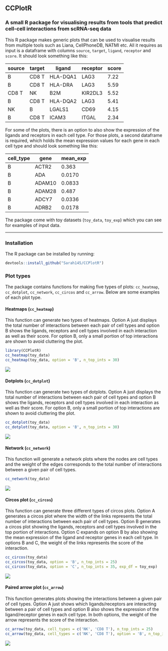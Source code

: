 ## CCPlotR

### A small R package for visualising results from tools that predict cell-cell interactions from scRNA-seq data

This R package makes generic plots that can be used to visualise results from multiple tools such as Liana, CellPhoneDB, NATMI etc. All it requires as input is a dataframe with columns `source`, `target`, `ligand`, `receptor` and `score`. It should look something like this:

| source | target | ligand   | receptor | score |
| ------ | ------ | -------- | -------- | ----- |
| B      | CD8 T  | HLA-DQA1 | LAG3     | 7.22  |
| B      | CD8 T  | HLA-DRA  | LAG3     | 5.59  |
| CD8 T  | NK     | B2M      | KIR2DL3  | 5.52  |
| B      | CD8 T  | HLA-DQA2 | LAG3     | 5.41  |
| NK     | B      | LGALS1   | CD69     | 4.15  |
| B      | CD8 T  | ICAM3    | ITGAL    | 2.34  |

For some of the plots, there is an option to also show the expression of the ligands and receptors in each cell type. For those plots, a second dataframe is required, which holds the mean expression values for each gene in each cell type and should look something like this:

| cell_type | gene   | mean_exp |
| --------- | ------ | -------- |
| B         | ACTR2  | 0.363    |
| B         | ADA    | 0.0170   |
| B         | ADAM10 | 0.0833   |
| B         | ADAM28 | 0.487    |
| B         | ADCY7  | 0.0336   |
| B         | ADRB2  | 0.0178   |

The package come with toy datasets (`toy_data`, `toy_exp`) which you can see for examples of input data.

--------------------

### Installation

The R package can be installed by running:

```R
devtools::install_github("Sarah145/CCPlotR")
```

### Plot types

The package contains functions for making five types of plots: `cc_heatmap`, `cc_dotplot`, `cc_network`, `cc_circos` and `cc_arrow`. Below are some examples of each plot type.

#### Heatmaps (`cc_heatmap`)

This function can generate two types of heatmaps. Option A just displays the total number of interactions between each pair of cell types and option B shows the ligands, receptors and cell types involved in each interaction as well as their score. For option B, only a small portion of top interactions are shown to avoid cluttering the plot. 

```R
library(CCPlotR)
cc_heatmap(toy_data)
cc_heatmap(toy_data, option = 'B', n_top_ints = 30)
```

<img src="https://github.com/Sarah145/CCPlotR/blob/main/plots/heatmaps.png">

#### Dotplots (`cc_dotplot`)

This function can generate two types of dotplots. Option A just displays the total number of interactions between each pair of cell types and option B shows the ligands, receptors and cell types involved in each interaction as well as their score. For option B, only a small portion of top interactions are shown to avoid cluttering the plot. 

```R
cc_dotplot(toy_data)
cc_dotplot(toy_data, option = 'B', n_top_ints = 30)
```

<img src="https://github.com/Sarah145/CCPlotR/blob/main/plots/dotplots.png">

#### Network (`cc_network`)

This function will generate a network plots where the nodes are cell types and the weight of the edges corresponds to the total number of interactions between a given pair of cell types.

```R
cc_network(toy_data)
```

<img src="https://github.com/Sarah145/CCPlotR/blob/main/plots/network.png">

#### Circos plot (`cc_circos`)

This function can generate three different types of circos plots. Option A generates a circos plot where the width of the links represents the total number of interactions between each pair of cell types. Option B generates a circos plot showing the ligands, receptors and cell types involved in the top portion of interactions. Option C expands on option B by also showing the mean expression of the ligand and receptor genes in each cell type. In options B and C, the weight of the links represents the score of the interaction.

```R
cc_circos(toy_data)
cc_circos(toy_data, option = 'B', n_top_ints = 25)
cc_circos(toy_data, option = 'C', n_top_ints = 35, exp_df = toy_exp)
```

<img src="https://github.com/Sarah145/CCPlotR/blob/main/plots/circos_plots.png">

#### Paired arrow plot (`cc_arrow`)

This function generates plots showing the interactions between a given pair of cell types. Option A just shows which ligands/receptors are interacting between a pair of cell types and option B also shows the expression of the ligand/receptor genes in each cell type. In both options, the weight of the arrow represents the score of the interaction.

```R
cc_arrow(toy_data, cell_types = c('NK', 'CD8 T'), n_top_ints = 25)
cc_arrow(toy_data, cell_types = c('NK', 'CD8 T'), option = 'B', n_top_ints = 25, exp_df = toy_exp)
```

<img src="https://github.com/Sarah145/CCPlotR/blob/main/plots/arrow_plots.png">

